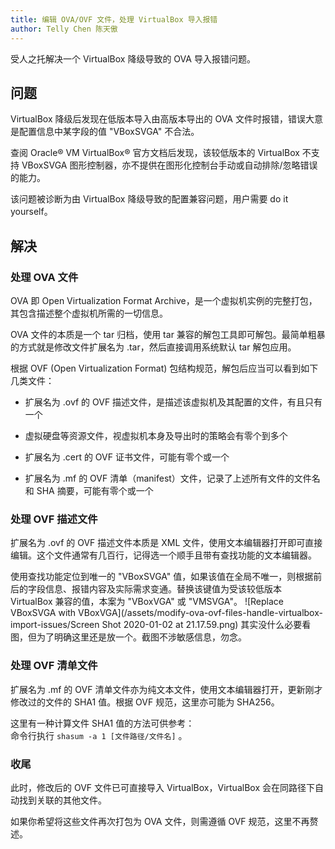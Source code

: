 ```yaml
---
title: 编辑 OVA/OVF 文件，处理 VirtualBox 导入报错
author: Telly Chen 陈天傲
---
```


受人之托解决一个 VirtualBox 降级导致的 OVA 导入报错问题。

## 问题

VirtualBox 降级后发现在低版本导入由高版本导出的 OVA 文件时报错，错误大意是配置信息中某字段的值 "VBoxSVGA" 不合法。

查阅 Oracle® VM VirtualBox® 官方文档后发现，该较低版本的 VirtualBox 不支持 VBoxSVGA 图形控制器，亦不提供在图形化控制台手动或自动排除/忽略错误的能力。

该问题被诊断为由 VirtualBox 降级导致的配置兼容问题，用户需要 do it yourself。

## 解决

### 处理 OVA 文件

OVA 即 Open Virtualization Format Archive，是一个虚拟机实例的完整打包，其包含描述整个虚拟机所需的一切信息。

OVA 文件的本质是一个 tar 归档，使用 tar 兼容的解包工具即可解包。最简单粗暴的方式就是修改文件扩展名为 .tar，然后直接调用系统默认 tar 解包应用。

根据 OVF (Open Virtualization Format) 包结构规范，解包后应当可以看到如下几类文件：

- 扩展名为 .ovf 的 OVF 描述文件，是描述该虚拟机及其配置的文件，有且只有一个

- 虚拟硬盘等资源文件，视虚拟机本身及导出时的策略会有零个到多个

- 扩展名为 .cert 的 OVF 证书文件，可能有零个或一个

- 扩展名为 .mf 的 OVF 清单（manifest）文件，记录了上述所有文件的文件名和 SHA 摘要，可能有零个或一个

### 处理 OVF 描述文件

扩展名为 .ovf 的 OVF 描述文件本质是 XML 文件，使用文本编辑器打开即可直接编辑。这个文件通常有几百行，记得选一个顺手且带有查找功能的文本编辑器。

使用查找功能定位到唯一的 "VBoxSVGA" 值，如果该值在全局不唯一，则根据前后的字段信息、报错内容及实际需求变通。替换该键值为受该较低版本 VirtualBox 兼容的值，本案为 "VBoxVGA" 或 "VMSVGA"。
![Replace VBoxSVGA with VBoxVGA](/assets/modify-ova-ovf-files-handle-virtualbox-import-issues/Screen Shot 2020-01-02 at 21.17.59.png)
其实没什么必要看图，但为了明确这里还是放一个。截图不涉敏感信息，勿念。

### 处理 OVF 清单文件

扩展名为 .mf 的 OVF 清单文件亦为纯文本文件，使用文本编辑器打开，更新刚才修改过的文件的 SHA1 值。根据 OVF 规范，这里亦可能为 SHA256。

这里有一种计算文件 SHA1 值的方法可供参考：  
命令行执行 `shasum -a 1 [文件路径/文件名]` 。

### 收尾

此时，修改后的 OVF 文件已可直接导入 VirtualBox，VirtualBox 会在同路径下自动找到关联的其他文件。

如果你希望将这些文件再次打包为 OVA 文件，则需遵循 OVF 规范，这里不再赘述。
